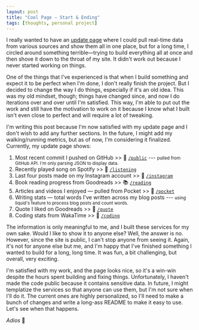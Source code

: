 ```yaml
---
layout: post
title: "Cool Page ― Start & Ending"
tags: [thoughts, personal project]
---
```


I really wanted to have an [update page](../updates) where I could pull real-time data from various sources and show them all in one place, but for a long time, I circled around something terrible—trying to build everything all at once and then shove it down to the throat of my site. It didn't work out because I never started working on things.

One of the things that I've experienced is that when I build something and expect it to be perfect when I'm done, I don't really finish the project. But I decided to change the way I do things, especially if it's an old idea. This was my old mindset, though; things have changed since, and now I do iterations over and over until I'm satisfied. This way, I'm able to put out the work and still have the motivation to work on it because I know what I built isn't even close to perfect and will require a lot of tweaking.

I'm writing this post because I'm now satisfied with my update page and I don't wish to add any further sections. In the future, I might add my walking/running metrics, but as of now, I'm considering it finalized. Currently, my update page shows:

1. Most recent commit I pushed on GitHub >> 📌 [`/public`](https://api.github.com/users/CodeDotJS/events/public) --- <small>pulled from GitHub API. I'm only parsing JSON to display data.</small>
2. Recently played song on Spotify >> 🦄 [`/listening`](https://ir8x.vercel.app/listening)
3. Last four posts made on my Instagram account >> 👟 [`/instagram`](https://ir8x.vercel.app/instagram)
4. Book reading progress from Goodreads >> 📚 [`/reading`](https://ir8x.vercel.app/reading)
5. Articles and videos I enjoyed — pulled from Pocket >> 🍎 [`/pocket`](https://ir8x.vercel.app/pocket)
6. Writing stats — total words I've written across my blog posts --- <small>using liquid's feature to process blog posts and count words.</small>
7. Quote I liked on Goodreads >> 🐧 [`/quote`](https://ir8x.vercel.app/quote)
8. Coding stats from WakaTime >> 🗽 [`/coding`](https://ir8x.vercel.app/coding)

The information is only meaningful to me, and I built these services for my own sake. Would I like to show it to anyone else? Well, the answer is no. However, since the site is public, I can't stop anyone from seeing it. Again, it's not for anyone else but me, and I'm happy that I've finished something I wanted to build for a long, long time. It was fun, a bit challenging, but overall, very exciting.

I'm satisfied with my work, and the page looks nice, so it's a win-win despite the hours spent building and fixing things. Unfortunately, I haven't made the code public because it contains sensitive data. In future, I might templatize the services so that anyone can use them, but I'm not sure when I'll do it. The current ones are highly personalized, so I'll need to make a bunch of changes and write a long-ass README to make it easy to use. Let's see when that happens.

*Adios* :dolphin:
